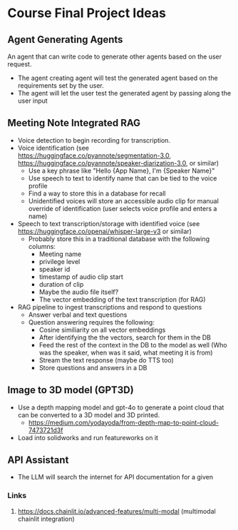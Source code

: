 # Course Final Project Ideas

## Agent Generating Agents
An agent that can write code to generate other agents based on the user request.
- The agent creating agent will test the generated agent based on the requirements set by the user.
- The agent will let the user test the generated agent by passing along the user input

## Meeting Note Integrated RAG
- Voice detection to begin recording for transcription.
- Voice identification (see https://huggingface.co/pyannote/segmentation-3.0, https://huggingface.co/pyannote/speaker-diarization-3.0, or similar)
    - Use a key phrase like "Hello {App Name}, I'm {Speaker Name}"
    - Use speech to text to identify name that can be tied to the voice profile
    - Find a way to store this in a database for recall
    - Unidentified voices will store an accessible audio clip for manual override of identification (user selects voice profile and enters a name)
- Speech to text transcription/storage with identified voice (see https://huggingface.co/openai/whisper-large-v3 or similar)
    - Probably store this in a traditional database with the following columns:
        - Meeting name
        - privilege level
        - speaker id
        - timestamp of audio clip start
        - duration of clip
        - Maybe the audio file itself?
        - The vector embedding of the text transcription (for RAG)
- RAG pipeline to ingest transcriptions and respond to questions
    - Answer verbal and text questions 
    - Question answering requires the following:
        - Cosine similiarity on all vector embeddings
        - After identifying the the vectors, search for them in the DB
        - Feed the rest of the context in the DB to the model as well (Who was the speaker, when was it said, what meeting it is from)
        - Stream the text response (maybe do TTS too)
        - Store questions and answers in a DB

## Image to 3D model (GPT3D) 
- Use a depth mapping model and gpt-4o to generate a point cloud that can be converted to a 3D model and 3D printed.
     - https://medium.com/yodayoda/from-depth-map-to-point-cloud-7473721d3f
- Load into solidworks and run featureworks on it


## API Assistant
- The LLM will search the internet for API documentation for a given 

### Links
1. https://docs.chainlit.io/advanced-features/multi-modal (multimodal chainlit integration)